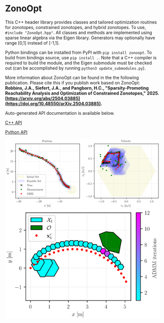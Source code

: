 # ZonoOpt

This C++ header library provides classes and tailored optimization routines for zonotopes, constrained zonotopes, and hybrid zonotopes. To use, `#include "ZonoOpt.hpp"`. All classes and methods are implemented using sparse linear algebra via the Eigen library. Generators may optionally have range [0,1] instead of [-1,1]. 

Python bindings can be installed from PyPI with `pip install zonoopt`. To build from bindings source, use `pip install .`. Note that a C++ compiler is required to build the module, and the Eigen submodule must be checked out (can be accomplished by running `python3 update_submodules.py`).

More information about ZonoOpt can be found in the the following publication. Please cite this if you publish work based on ZonoOpt: 
**Robbins, J.A., Siefert, J.A., and Pangborn, H.C., "Sparsity-Promoting Reachability Analysis and Optimization of Constrained Zonotopes," 2025. [https://arxiv.org/abs/2504.03885](https://doi.org/10.48550/arXiv.2504.03885).**

Auto-generated API documentation is available below.

[C++ API](https://psu-PAC-Lab.github.io/ZonoOpt/C++/html/index.html)

[Python API](https://psu-PAC-Lab.github.io/ZonoOpt/python/build/html/index.html)

![image](images/mhe-traj.svg)
![image](images/reachability-traj.svg)
